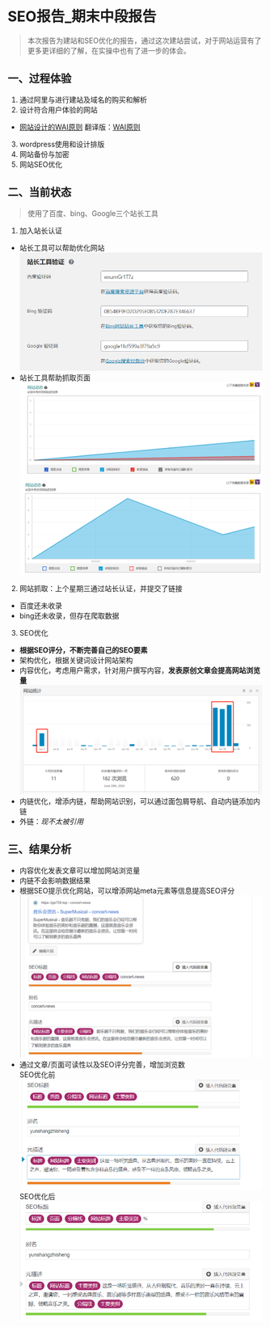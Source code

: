 # SEO报告_期末中段报告
> 本次报告为建站和SEO优化的报告，通过这次建站尝试，对于网站运营有了更多更详细的了解，在实操中也有了进一步的体会。
## 一、过程体验
1. 通过阿里与进行建站及域名的购买和解析
2. 设计符合用户体验的网站
  * [网站设计的WAI原则](https://www.w3.org/WAI/tips/writing/) 翻译版：[WAI原则](https://github.com/Pjx759/Web_Operations/blob/master/README.md)
3. wordpress使用和设计排版
4. 网站备份与加密
5. 网站SEO优化
## 二、当前状态
> 使用了百度、bing、Google三个站长工具
1. 加入站长认证
  * 站长工具可以帮助优化网站![站长认证](https://github.com/Pjx759/Web_Operations/blob/master/SEO_R_ph/%E7%AB%99%E9%95%BF%E8%AE%A4%E8%AF%81.png)
  * 站长工具帮助抓取页面![页面抓取数据](https://github.com/Pjx759/Web_Operations/blob/master/SEO_R_ph/%E6%8A%93%E5%8F%96%E7%BD%91%E9%A1%B51.png)  
  ![后续网页抓取](https://github.com/Pjx759/Web_Operations/blob/master/SEO_R_ph/%E7%BD%91%E7%AB%99%E7%8A%B6%E6%80%81.png)
2. 网站抓取：上个星期三通过站长认证，并提交了链接
  * 百度还未收录
  * bing还未收录，但存在爬取数据
3. SEO优化
  * **根据SEO评分，不断完善自己的SEO要素**  
  * 架构优化，根据关键词设计网站架构  
  * 内容优化，考虑用户需求，针对用户撰写内容，**发表原创文章会提高网站浏览量**![发表文章数据](https://github.com/Pjx759/Web_Operations/blob/master/SEO_R_ph/%E5%8F%91%E8%A1%A8%E6%B5%81%E9%87%8F%E5%88%86%E6%9E%90.png)  
  * 内链优化，增添内链，帮助网站识别，可以通过面包屑导航、自动内链添加内链  
  * 外链：*现不太被引用*  
## 三、结果分析
* 内容优化发表文章可以增加网站浏览量
* 内链不会影响数据结果
* 根据SEO提示优化网站，可以增添网站meta元素等信息提高SEO评分![SEO优化](https://github.com/Pjx759/Web_Operations/blob/master/SEO_R_ph/seo%E4%BC%98%E5%8C%96.png)  
* 通过文章/页面可读性以及SEO评分完善，增加浏览数  
SEO优化前![优化前](https://github.com/Pjx759/Web_Operations/blob/master/SEO_R_ph/%E4%BC%98%E5%8C%96%E4%BE%8B%E5%AD%90.png)  
SEO优化后![优化后](https://github.com/Pjx759/Web_Operations/blob/master/SEO_R_ph/%E4%BC%98%E5%8C%96%E5%90%8E.png)


  
  
